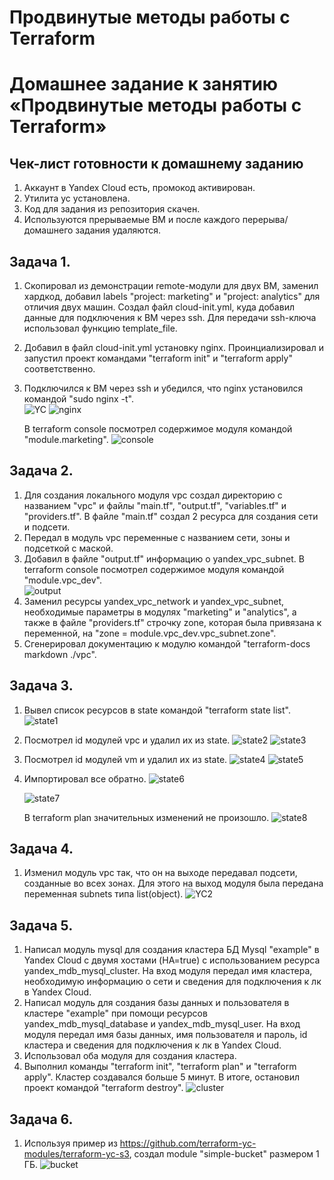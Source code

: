# Продвинутые методы работы с Terraform
# Домашнее задание к занятию «Продвинутые методы работы с Terraform»

## Чек-лист готовности к домашнему заданию
  1. Аккаунт в Yandex Cloud есть, промокод активирован.  
  2. Утилита ус установлена.  
  3. Код для задания из репозитория скачен.
  4. Используются прерываемые ВМ и после каждого перерыва/домашнего задания удаляются.   
      
## Задача 1.
  1. Скопировал из демонстрации remote-модули для двух ВМ, заменил хардкод, добавил labels "project: marketing" и "project: analytics" для отличия двух машин. Создал файл cloud-init.yml, куда добавил данные для подключения к ВМ через ssh. Для передачи ssh-ключа использовал функцию template_file.
  2. Добавил в файл cloud-init.yml установку nginx. Проинциализировал и запустил проект командами "terraform init" и "terraform apply" соответственно.
  3. Подключился к ВМ через ssh и убедился, что nginx установился командой "sudo nginx -t".  
     ![YC](https://github.com/Adel-pro/Netology/assets/116494871/ed47c4b3-af39-4cbb-879b-9bf85788fac2)
     ![nginx](https://github.com/Adel-pro/Netology/assets/116494871/c967b4da-9e8c-45f1-abaa-7f61ad9277a9)  
     
     В terraform console посмотрел содержимое модуля командой "module.marketing".
     ![console](https://github.com/Adel-pro/Netology/assets/116494871/b9637d2e-cd72-468f-b13b-624f30e11b89)

## Задача 2.
  1. Для создания локального модуля vpc создал директорию с названием "vpc" и файлы "main.tf", "output.tf", "variables.tf" и "providers.tf". В файле "main.tf" создал 2 ресурса для создания сети и подсети.
  2. Передал в модуль vpc переменные с названием сети, зоны и подсеткой с маской.
  3. Добавил в файле "output.tf" информацию о yandex_vpc_subnet. В terraform console посмотрел содержимое модуля командой "module.vpc_dev".  
     ![output](https://github.com/Adel-pro/Netology/assets/116494871/d401d12a-f1a4-4142-87e9-e1bab916b73b)  
  4. Заменил ресурсы yandex_vpc_network и yandex_vpc_subnet, необходимые параметры в модулях "marketing" и "analytics", а также в файле "providers.tf" строчку zone, которая была привязана к переменной, на "zone = module.vpc_dev.vpc_subnet.zone".
  5. Сгенерировал документацию к модулю командой "terraform-docs markdown ./vpc".

## Задача 3.
  1. Вывел список ресурсов в state командой "terraform state list".
     ![state1](https://github.com/Adel-pro/Netology/assets/116494871/88d2ece6-320f-4057-80e2-8f6937b7655b)
  2. Посмотрел id модулей vpc и удалил их из state.
     ![state2](https://github.com/Adel-pro/Netology/assets/116494871/37ff7dc8-88c9-4783-b2f2-d47caec36ec0)
     ![state3](https://github.com/Adel-pro/Netology/assets/116494871/c8b2f547-ce16-4dfc-8554-ad1db612d948)
  3. Посмотрел id модулей vm и удалил их из state.
     ![state4](https://github.com/Adel-pro/Netology/assets/116494871/335823ac-ecab-473e-8145-7715218ec9fc)
     ![state5](https://github.com/Adel-pro/Netology/assets/116494871/a3df5c60-0a58-4f4d-a52f-dea3a1bfb3f2)
  4. Импортировал все обратно.
     ![state6](https://github.com/Adel-pro/Netology/assets/116494871/89b3dcb0-a2b8-4933-ad7a-f64e5b721719)

     ![state7](https://github.com/Adel-pro/Netology/assets/116494871/b12b9808-67da-495d-aa2f-993b180a643f)

     В terraform plan значительных изменений не произошло.
     ![state8](https://github.com/Adel-pro/Netology/assets/116494871/e75d676f-46a7-4487-af6f-714bec0cdcfe)

## Задача 4.
1. Изменил модуль vpc так, что он на выходе передавал подсети, созданные во всех зонах. Для этого на выход модуля была передана переменная subnets типа list(object).
     ![YC2](https://github.com/Adel-pro/Netology/assets/116494871/fc3b6dba-9771-420e-9581-f5932034a589)

## Задача 5.
1. Написал модуль mysql для создания кластера БД Mysql "example" в Yandex Cloud с двумя хостами (HA=true) с использованием ресурса yandex_mdb_mysql_cluster. На вход модуля передал имя кластера, необходимую информацию о сети и сведения для подключения к лк в Yandex Cloud.
2. Написал модуль для создания базы данных и пользователя в кластере "example" при помощи ресурсов yandex_mdb_mysql_database и yandex_mdb_mysql_user. На вход модуля передал имя базы данных, имя пользователя и пароль, id кластера и сведения для подключения к лк в Yandex Cloud.
3. Использовал оба модуля для создания кластера.
4. Выполнил команды "terraform init", "terraform plan" и "terraform apply". Кластер создавался больше 5 минут. В итоге, остановил проект командой "terraform destroy".
     ![cluster](https://github.com/Adel-pro/Netology/assets/116494871/6c5d642d-caaa-4adb-8afb-7de58ce846a3)

## Задача 6.
1. Используя пример из https://github.com/terraform-yc-modules/terraform-yc-s3, создал module "simple-bucket" размером 1 ГБ.
     ![bucket](https://github.com/Adel-pro/Netology/assets/116494871/be355ad7-5bd9-410e-9dfc-aec5480a4269)
